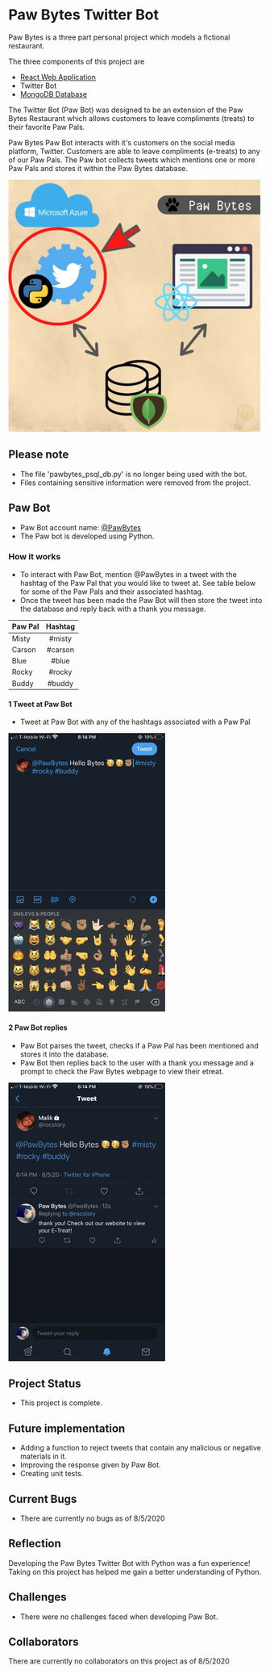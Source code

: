 # Paw Bytes Twitter Bot
Paw Bytes is a three part personal project which models a fictional restaurant.

The three components of this project are
 - [React Web Application](https://github.com/rocstory/PawBytes_WebApp)
 - Twitter Bot
 - [MongoDB Database](https://github.com/rocstory/PawBytes_Database)


The Twitter Bot (Paw Bot) was designed to be an extension of the Paw Bytes Restaurant which allows customers to leave compliments (treats) to their favorite Paw Pals.

Paw Bytes Paw Bot interacts with it's customers on the social media platform, Twitter. Customers are able to leave compliments (e-treats) to any of our Paw Pals. The Paw bot collects tweets which mentions one or more Paw Pals and stores it within the Paw Bytes database.

<img src="./screenshots/pawbytes_smap.jpg" width="500" height="500">

## Please note
- The file 'pawbytes_psql_db.py' is no longer being used with the bot.
- Files containing sensitive information were removed from the project.

## Paw Bot
- Paw Bot account name: [@PawBytes](https://twitter.com/PawBytes)
- The Paw bot is developed using Python.

### How it works
- To interact with Paw Bot, mention @PawBytes in a tweet with the hashtag of the Paw Pal that you would like to tweet at. See table below for some of the Paw Pals and their associated hashtag.
- Once the tweet has been made the Paw Bot will then store the tweet into the database and reply back with a thank you message.

| Paw Pal       | Hashtag       |
| ------------- |:-------------:|
| Misty         | #misty        |
| Carson        | #carson       |
| Blue          | #blue         |
| Rocky         | #rocky        |
| Buddy         | #buddy        |

#### 1 Tweet at Paw Bot
- Tweet at Paw Bot with any of the hashtags associated with a Paw Pal

<img src="./screenshots/step1.PNG" width="310.5" height="552">

#### 2 Paw Bot replies
- Paw Bot parses the tweet, checks if a Paw Pal has been mentioned and stores it into the database.
-  Paw Bot then replies back to the user with a thank you message and a prompt to check the Paw Bytes webpage to view their etreat.

<img src="./screenshots/step2.PNG" width="310.5" height="552">

## Project Status
- This project is complete.

## Future implementation
- Adding a function to reject tweets that contain any malicious or negative materials in it.
- Improving the response given by Paw Bot.
- Creating unit tests.

## Current Bugs
- There are currently no bugs as of 8/5/2020


## Reflection
Developing the Paw Bytes Twitter Bot with Python was a fun experience! Taking on this project has helped me gain a better understanding of Python.

## Challenges
- There were no challenges faced when developing Paw Bot.

## Collaborators
There are currently no collaborators on this project as of 8/5/2020


